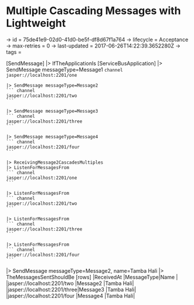 # Multiple Cascading Messages with Lightweight

-> id = 75de41e9-02d0-41d0-be5f-df8d67f1a764
-> lifecycle = Acceptance
-> max-retries = 0
-> last-updated = 2017-06-26T14:22:39.3652280Z
-> tags = 

[SendMessage]
|> IfTheApplicationIs
    [ServiceBusApplication]
    |> SendMessage messageType=Message1
    ``` channel
    jasper://localhost:2201/one
    ```

    |> SendMessage messageType=Message2
    ``` channel
    jasper://localhost:2201/two
    ```

    |> SendMessage messageType=Message3
    ``` channel
    jasper://localhost:2201/three
    ```

    |> SendMessage messageType=Message4
    ``` channel
    jasper://localhost:2201/four
    ```

    |> ReceivingMessage2CascadesMultiples
    |> ListenForMessagesFrom
    ``` channel
    jasper://localhost:2201/one
    ```

    |> ListenForMessagesFrom
    ``` channel
    jasper://localhost:2201/two
    ```

    |> ListenForMessagesFrom
    ``` channel
    jasper://localhost:2201/three
    ```

    |> ListenForMessagesFrom
    ``` channel
    jasper://localhost:2201/four
    ```


|> SendMessage messageType=Message2, name=Tamba Hali
|> TheMessagesSentShouldBe
    [rows]
    |ReceivedAt                   |MessageType|Name      |
    |jasper://localhost:2201/two  |Message2   |Tamba Hali|
    |jasper://localhost:2201/three|Message3   |Tamba Hali|
    |jasper://localhost:2201/four |Message4   |Tamba Hali|

~~~

